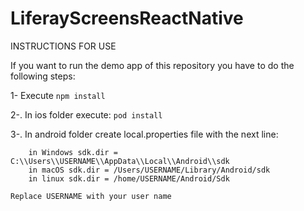 # LiferayScreensReactNative
INSTRUCTIONS FOR USE

If you want to run the demo app of this repository you have to do the following steps:

  1- Execute `npm install`

  2-. In ios folder execute: `pod install`

  3-. In android folder create local.properties file with the next line:  
  
        in Windows sdk.dir = C:\\Users\\USERNAME\\AppData\\Local\\Android\\sdk
        in macOS sdk.dir = /Users/USERNAME/Library/Android/sdk
        in linux sdk.dir = /home/USERNAME/Android/Sdk

    Replace USERNAME with your user name

